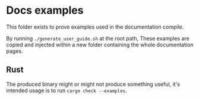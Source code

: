 # Docs examples

This folder exists to prove examples used in the documentation compile.

By running `./generate_user_guide.sh` at the root path, These examples are copied and injected within a new folder containing the whole documentation pages.

## Rust

The produced binary might or might not produce something useful, it's
intended usage is to run `cargo check --examples`.
